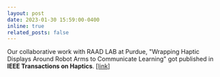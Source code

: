 ```yaml
---
layout: post
date: 2023-01-30 15:59:00-0400
inline: true
related_posts: false
---
```


Our collaborative work with RAAD LAB at Purdue, "Wrapping Haptic Displays Around Robot Arms to Communicate Learning" got published in <b>IEEE Transactions on Haptics</b>. [[link]](https://ieeexplore.ieee.org/document/10029880)
